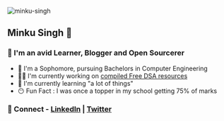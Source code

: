 
![minku-singh](https://user-images.githubusercontent.com/63182924/122108279-a31d5b80-ce39-11eb-9696-9a525e639d0e.png)

## Minku Singh 🍭

### 👀 I'm an avid Learner, Blogger and Open Sourcerer
-   🐣 I'm a Sophomore, pursuing Bachelors in Computer Engineering
-   👩‍💻 I'm currently working on [compiled Free DSA resources](https://github.com/minku-singh/DSA-free-resources)
-   🍯 I'm currently learning "a lot of things"
-   😶 Fun Fact : I was once a topper in my school getting 75% of marks

### 👀 Connect - [LinkedIn](https://www.linkedin.com/in/minku-singh-2943a51a5/) | [Twitter](https://twitter.com/minkusingh_) 


